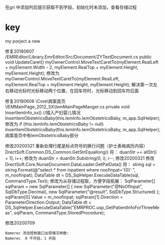 在gri 中添加列后提示获取不到字段，初始化时未添加，查看存储过程

# key
my porject
a new 

修复20180607
/EMREditor/Library.EmrEditor/Src/Document/ZYTextDocument.cs
   public void UpdateCaret()
      myOwnerControl.MoveTextCaretTo(myElement.RealLeft + myElement.Width - 2, myElement.RealTop + myElement.Height, myElement.Height);
	   修改为
       myOwnerControl.MoveTextCaretTo(myElement.RealLeft, myElement.RealTop + myElement.Height, myElement.Height); 
解决第一次左右移动光标时光标移动两个位置，在回车符时，光标移动到回车符后面

修复20180608
\Core\病案首页\IEMMainPage_2012_SX\IemMainPageManger.cs
    private void InsertIemInfo_sx()
	   //插入产妇婴儿情况
	   InsertIemObstetricsBaby(this.IemInfo.IemObstetricsBaby, m_app.SqlHelper);
	   修改为
       if (this.IemInfo.IemObstetricsBaby != null)
            InsertIemObstetricsBaby(this.IemInfo.IemObstetricsBaby, m_app.SqlHelper);
病案首页中有IemObstetricsBaby部分

修改20200321 重新处理行尾是标点符号的换行问题（护士表格病历内容）
    DrectSoft.Common.DS_Common.GetStrEquallong()
		 将：
		 duanStr += allStr[i + 1];
		 i++;
		 修改为
		 duanStr = duanStr.Substring(0, i);
		 i--;
修改20200321 修改
	DrectSoft.Core.NurseDocument.DataLoader.GetPatData()
	将：
		string sql = string.Format(@"select * from inpatient where noofinpat='{0}' ", m_noofinpat);
		DataTable dt = DS_SqlHelper.ExecuteDataTable(sql, CommandType.Text);
	修改为从存储过程取，方便字段拓展：
	SqlParameter[] sqlParam = new SqlParameter[] 
                {
                    new SqlParameter("@NoOfInpat", SqlDbType.Decimal),
                    new SqlParameter("@result", SqlDbType.Structured)
                };
                sqlParam[0].Value = m_noofinpat;
                sqlParam[1].Direction = ParameterDirection.Output;
                DataTable dt = DS_SqlHelper.ExecuteDataTable("EMRPROC.usp_GetPatientInfoForThreeMeas", sqlParam, CommandType.StoredProcedure);

修改20200709 
    
    Namerec 添加控制窗口出现情况参数:
    Namerec	 0 不开启，1 开启
	
